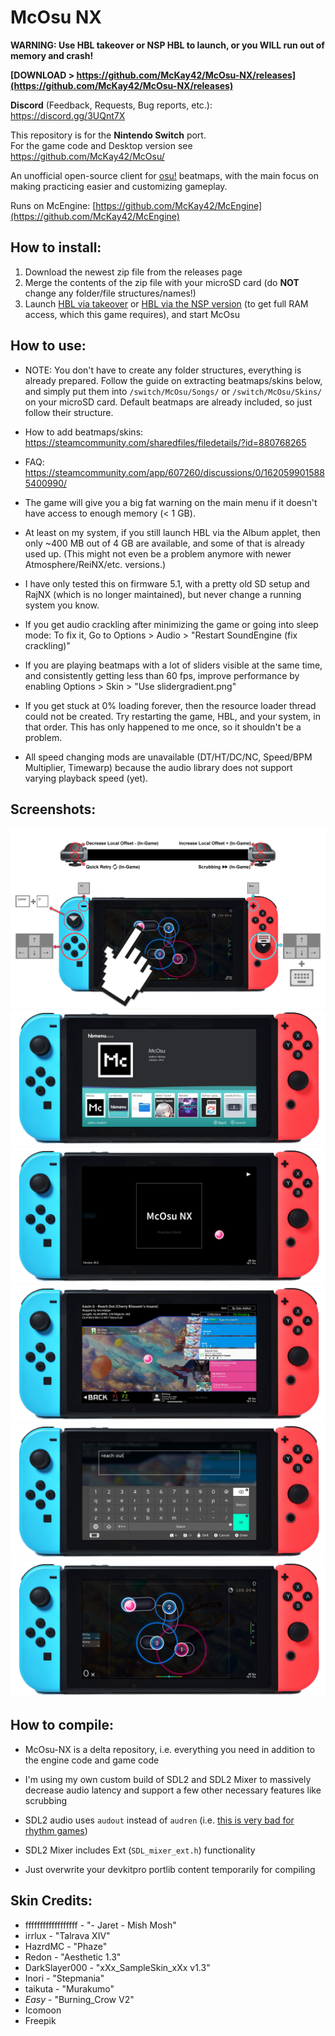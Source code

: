 # McOsu NX

**WARNING: Use HBL takeover or NSP HBL to launch, or you WILL run out of memory and crash!**

**[DOWNLOAD > https://github.com/McKay42/McOsu-NX/releases](https://github.com/McKay42/McOsu-NX/releases)**

**Discord** (Feedback, Requests, Bug reports, etc.): https://discord.gg/3UQnt7X

This repository is for the **Nintendo Switch** port.  
For the game code and Desktop version see https://github.com/McKay42/McOsu/

An unofficial open-source client for [osu!](https://osu.ppy.sh) beatmaps, with the main focus on making practicing easier and customizing gameplay.

Runs on McEngine: [https://github.com/McKay42/McEngine](https://github.com/McKay42/McEngine)

## How to install:
1. Download the newest zip file from the releases page
2. Merge the contents of the zip file with your microSD card (do **NOT** change any folder/file structures/names!)
3. Launch [HBL via takeover](https://switchgui.de/switch-guide/user_guide/sysnand/launching_cfw/#launching-the-homebrew-menu) or [HBL via the NSP version](https://gbatemp.net/threads/homebrew-menu-loader-legal-nsp.518433/) (to get full RAM access, which this game requires), and start McOsu

## How to use:
* NOTE: You don't have to create any folder structures, everything is already prepared. Follow the guide on extracting beatmaps/skins below, and simply put them into `/switch/McOsu/Songs/` or `/switch/McOsu/Skins/` on your microSD card. Default beatmaps are already included, so just follow their structure.

* How to add beatmaps/skins: https://steamcommunity.com/sharedfiles/filedetails/?id=880768265

* FAQ: https://steamcommunity.com/app/607260/discussions/0/1620599015885400990/

* The game will give you a big fat warning on the main menu if it doesn't have access to enough memory (< 1 GB).

* At least on my system, if you still launch HBL via the Album applet, then only ~400 MB out of 4 GB are available, and some of that is already used up. (This might not even be a problem anymore with newer Atmosphere/ReiNX/etc. versions.)

* I have only tested this on firmware 5.1, with a pretty old SD setup and RajNX (which is no longer maintained), but never change a running system you know.

* If you get audio crackling after minimizing the game or going into sleep mode: To fix it, Go to Options > Audio > "Restart SoundEngine (fix crackling)"

* If you are playing beatmaps with a lot of sliders visible at the same time, and consistently getting less than 60 fps, improve performance by enabling Options > Skin > "Use slidergradient.png"

* If you get stuck at 0% loading forever, then the resource loader thread could not be created. Try restarting the game, HBL, and your system, in that order. This has only happened to me once, so it shouldn't be a problem.

* All speed changing mods are unavailable (DT/HT/DC/NC, Speed/BPM Multiplier, Timewarp) because the audio library does not support varying playback speed (yet).

## Screenshots:
![controls](/screenshots/controls.png?raw=true)
![screenshot1](/screenshots/screen1.png?raw=true)
![screenshot2](/screenshots/screen2.png?raw=true)
![screenshot3](/screenshots/screen3.png?raw=true)
![screenshot4](/screenshots/screen4.png?raw=true)
![screenshot5](/screenshots/screen5.png?raw=true)

## How to compile:
* McOsu-NX is a delta repository, i.e. everything you need in addition to the engine code and game code

* I'm using my own custom build of SDL2 and SDL2 Mixer to massively decrease audio latency and support a few other necessary features like scrubbing

* SDL2 audio uses `audout` instead of `audren` (i.e. [this is very bad for rhythm games](https://github.com/devkitPro/SDL/pull/31/files#diff-fa4ab70fa825f9880b736aed35fd4f2a))

* SDL2 Mixer includes Ext (`SDL_mixer_ext.h`) functionality

* Just overwrite your devkitpro portlib content temporarily for compiling

## Skin Credits:
- ffffffffffffffffff - "- Jaret - Mish Mosh"
- irrlux - "Talrava XIV"
- HazrdMC - "Phaze"
- Redon - "Aesthetic 1.3"
- DarkSlayer000 - "xXx_SampleSkin_xXx v1.3"
- Inori - "Stepmania"
- taikuta - "Murakumo"
- _Easy_ - "Burning_Crow V2"
- Icomoon
- Freepik

